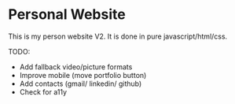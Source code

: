 # Personal Website

This is my person website V2. It is done in pure javascript/html/css.

TODO:
 - Add fallback video/picture formats
 - Improve mobile (move portfolio button)
 - Add contacts (gmail/ linkedin/ github)
 - Check for a11y